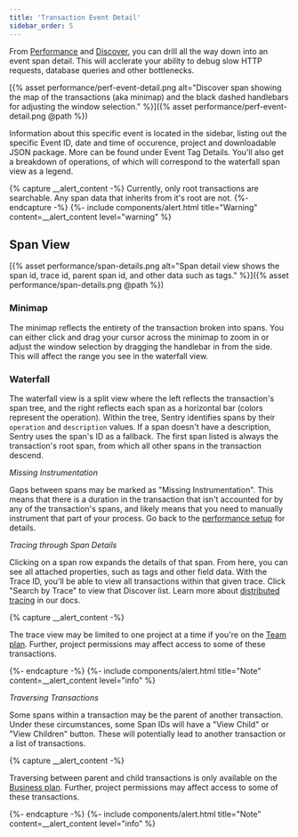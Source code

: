 ```yaml
---
title: 'Transaction Event Detail'
sidebar_order: 5
---
```


From [Performance](/performance-monitoring/performance/index) and [Discover](/performance-monitoring/discover-queries/index), you can drill all the way down into an event span detail. This will acclerate your ability to debug slow HTTP requests, database queries and other bottlenecks.

[{% asset performance/perf-event-detail.png alt="Discover span showing the map of the transactions (aka minimap) and the black dashed handlebars for adjusting the window selection." %}]({% asset performance/perf-event-detail.png @path %})

Information about this specific event is located in the sidebar, listing out the specific Event ID, date and time of occurence, project and downloadable JSON package. More can be found under Event Tag Details. You'll also get a breakdown of operations, of which will correspond to the waterfall span view as a legend.

{% capture __alert_content -%}
Currently, only root transactions are searchable. Any span data that inherits from it's root are not. 
{%- endcapture -%}
{%- include components/alert.html
    title="Warning"
    content=__alert_content
    level="warning"
%}

## Span View

[{% asset performance/span-details.png alt="Span detail view shows the span id, trace id, parent span id, and other data such as tags." %}]({% asset performance/span-details.png @path %})

### Minimap

The minimap reflects the entirety of the transaction broken into spans. You can either click and drag your cursor across the minimap to zoom in or adjust the window selection by dragging the handlebar in from the side. This will affect the range you see in the waterfall view. 

### Waterfall

The waterfall view is a split view where the left reflects the transaction's span tree, and the right reflects each span as a horizontal bar (colors represent the operation). Within the tree, Sentry identifies spans by their `operation` and `description` values. If a span doesn't have a description, Sentry uses the span's ID as a fallback. The first span listed is always the transaction's root span, from which all other spans in the transaction descend. 

_Missing Instrumentation_ 

Gaps between spans may be marked as "Missing Instrumentation". This means that there is a duration in the transaction that isn't accounted for by any of the transaction's spans, and likely means that you need to manually instrument that part of your process. Go back to the [performance setup](/performance-monitoring/setup) for details. 

_Tracing through Span Details_

Clicking on a span row expands the details of that span. From here, you can see all attached properties, such as tags and other field data. With the Trace ID, you'll be able to view all transactions within that given trace. Click "Search by Trace" to view that Discover list. Learn more about [distributed tracing](/performance-monitoring/distributed-tracing/) in our docs. 

{% capture __alert_content -%}

The trace view may be limited to one project at a time if you're on the [Team plan](https://sentry.io/pricing/). Further, project permissions may affect access to some of these transactions.

{%- endcapture -%}
{%- include components/alert.html
    title="Note"
    content=__alert_content
    level="info"
%}

_Traversing Transactions_

Some spans within a transaction may be the parent of another transaction. Under these circumstances, some Span IDs will have a "View Child" or "View Children" button. These will potentially lead to another transaction or a list of transactions. 

{% capture __alert_content -%}

Traversing between parent and child transactions is only available on the [Business plan](https://sentry.io/pricing/). Further, project permissions may affect access to some of these transactions.

{%- endcapture -%}
{%- include components/alert.html
    title="Note"
    content=__alert_content
    level="info"
%}
